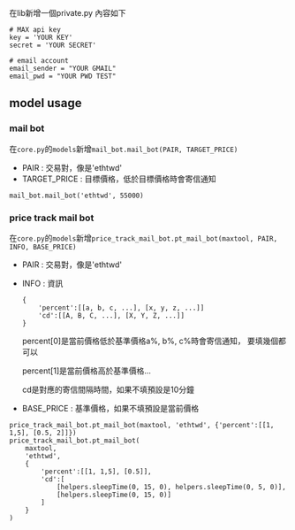 在lib新增一個private.py
內容如下
``` py=
# MAX api key
key = 'YOUR KEY'
secret = 'YOUR SECRET'

# email account
email_sender = "YOUR GMAIL"
email_pwd = "YOUR PWD TEST"
```

## model usage

### mail bot
在`core.py`的`models`新增`mail_bot.mail_bot(PAIR, TARGET_PRICE)`

- PAIR : 交易對，像是'ethtwd'
- TARGET_PRICE : 目標價格，低於目標價格時會寄信通知

```py=
mail_bot.mail_bot('ethtwd', 55000)
```

### price track mail bot
在`core.py`的`models`新增`price_track_mail_bot.pt_mail_bot(maxtool, PAIR, INFO, BASE_PRICE)`

- PAIR : 交易對，像是'ethtwd'
- INFO : 資訊
    ```py=
    {
        'percent':[[a, b, c, ...], [x, y, z, ...]]
        'cd':[[A, B, C, ...], [X, Y, Z, ...]]
    }
    ```
    percent[0]是當前價格低於基準價格a%, b%, c%時會寄信通知， 要填幾個都可以
    
    percent[1]是當前價格高於基準價格...

    cd是對應的寄信間隔時間，如果不填預設是10分鐘

- BASE_PRICE : 基準價格，如果不填預設是當前價格

```py=
price_track_mail_bot.pt_mail_bot(maxtool, 'ethtwd', {'percent':[[1, 1,5], [0.5, 2]]})
price_track_mail_bot.pt_mail_bot(
    maxtool,
    'ethtwd',
    {
        'percent':[[1, 1,5], [0.5]],
        'cd':[
            [helpers.sleepTime(0, 15, 0), helpers.sleepTime(0, 5, 0)],
            [helpers.sleepTime(0, 15, 0)]
        ]
    }
)
```